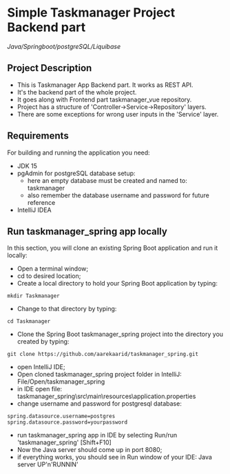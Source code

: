 # Simple Taskmanager Project Backend part
*Java/Springboot/postgreSQL/Liquibase*

## Project Description
* This is Taskmanager App Backend part. It works as REST API.
* It's the backend part of the whole project.
* It goes along with Frontend part taskmanager_vue repository.
* Project has a structure of 'Controller->Service->Repository' layers.
* There are some exceptions for wrong user inputs in the 'Service' layer.

## Requirements
For building and running the application you need:
* JDK 15
* pgAdmin for postgreSQL database setup:
  * here an empty database must be created and named to: taskmanager
  * also remember the database username and password for future reference
* IntelliJ IDEA

## Run taskmanager_spring app locally
In this section, you will clone an existing Spring Boot application and run it locally:
* Open a terminal window;
* cd to desired location;
* Create a local directory to hold your Spring Boot application by typing:
```
mkdir Taskmanager
```
* Change to that directory by typing:
```
cd Taskmanager
```
* Clone the Spring Boot taskmanager_spring project into the directory you created by typing:
```
git clone https://github.com/aarekaarid/taskmanager_spring.git
```
* open IntelliJ IDE;
* Open cloned taskmanager_spring project folder in IntelliJ: File/Open/taskmanager_spring
* in IDE open file: taskmanager_spring\src\main\resources\application.properties
* change username and password for postgresql database:
```
spring.datasource.username=postgres
spring.datasource.password=yourpassword
```
* run taskmanager_spring app in IDE by selecting Run/run 'taskmanager_spring' [Shift+F10]
* Now the Java server should come up in port 8080;
* if everything works, you should see in Run window of your IDE: Java server UP'n'RUNNIN'
